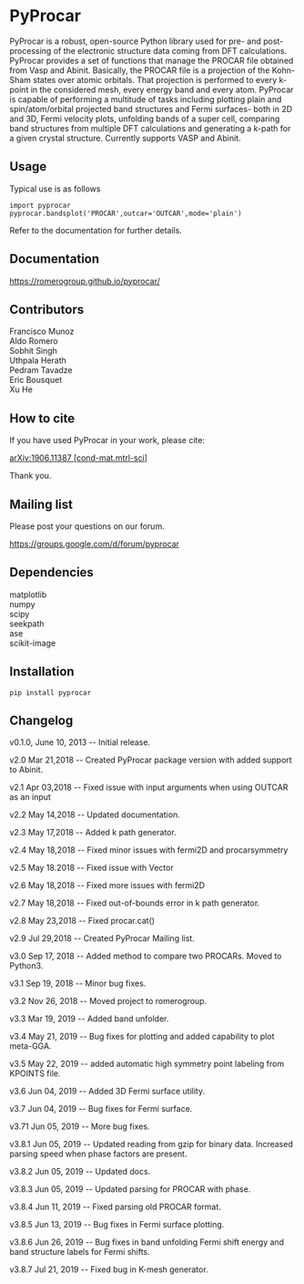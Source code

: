 PyProcar
===========

PyProcar is a robust, open-source Python library used for pre- and post-processing of the electronic structure data coming from DFT calculations. PyProcar provides a set of functions that manage the PROCAR file obtained from Vasp and Abinit. Basically, the PROCAR file is a projection of the Kohn-Sham states over atomic orbitals. That projection is performed to every k-point in the considered mesh, every energy band and every atom. PyProcar is capable of performing a multitude of tasks including plotting plain and spin/atom/orbital projected band structures and Fermi surfaces- both in 2D and 3D, Fermi velocity plots, unfolding bands of a super  cell, comparing band structures from multiple DFT calculations and generating a k-path for a given crystal structure. Currently supports VASP and Abinit. 


Usage
-----
Typical use is as follows

    import pyprocar 
    pyprocar.bandsplot('PROCAR',outcar='OUTCAR',mode='plain')

Refer to the documentation for further details. 

Documentation
-------------

https://romerogroup.github.io/pyprocar/

Contributors
------------
Francisco Munoz <br />
Aldo Romero <br />
Sobhit Singh <br />
Uthpala Herath <br />
Pedram Tavadze <br />
Eric Bousquet <br />
Xu He <br />

How to cite
-----------
If you have used PyProcar in your work, please cite: 

[arXiv:1906.11387 [cond-mat.mtrl-sci]](https://arxiv.org/abs/1906.11387)

Thank you.

Mailing list
-------------
Please post your questions on our forum.

https://groups.google.com/d/forum/pyprocar

Dependencies
------------
matplotlib <br />
numpy <br />
scipy <br />
seekpath <br />
ase <br />
scikit-image <br />

Installation
------------

	pip install pyprocar	

Changelog
--------------
v0.1.0, June 10, 2013 -- Initial release.

v2.0 Mar 21,2018 -- Created PyProcar package version with added support to Abinit. 

v2.1 Apr 03,2018 -- Fixed issue with input arguments when using OUTCAR as an input 

v2.2 May 14,2018 -- Updated documentation.

v2.3 May 17,2018 -- Added k path generator.

v2.4 May 18,2018 -- Fixed minor issues with fermi2D and procarsymmetry

v2.5 May 18.2018 -- Fixed issue with Vector

v2.6 May 18,2018 -- Fixed more issues with fermi2D

v2.7 May 18,2018 -- Fixed out-of-bounds error in k path generator.

v2.8 May 23,2018 -- Fixed procar.cat()

v2.9 Jul 29,2018 -- Created PyProcar Mailing list.

v3.0 Sep 17, 2018 -- Added method to compare two PROCARs. Moved to Python3. 

v3.1 Sep 19, 2018 -- Minor bug fixes. 

v3.2 Nov 26, 2018 -- Moved project to romerogroup.

v3.3 Mar 19, 2019 -- Added band unfolder. 

v3.4 May 21, 2019 -- Bug fixes for plotting and added capability to plot meta-GGA. 

v3.5 May 22, 2019 -- added automatic high symmetry point labeling from KPOINTS file.

v3.6 Jun 04, 2019 -- Added 3D Fermi surface utility.

v3.7 Jun 04, 2019 -- Bug fixes for Fermi surface.

v3.71 Jun 05, 2019 -- More bug fixes. 

v3.8.1 Jun 05, 2019 -- Updated reading from gzip for binary data. Increased parsing speed when phase factors are present. 

v3.8.2 Jun 05, 2019 -- Updated docs. 

v3.8.3 Jun 05, 2019 -- Updated parsing for PROCAR with phase. 

v3.8.4 Jun 11, 2019 -- Fixed parsing old PROCAR format. 

v3.8.5 Jun 13, 2019 -- Bug fixes in Fermi surface plotting. 

v3.8.6 Jun 26, 2019 -- Bug fixes in band unfolding Fermi shift energy and band structure labels for Fermi shifts.  

v3.8.7 Jul 21, 2019 -- Fixed bug in K-mesh generator. 